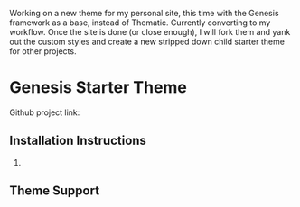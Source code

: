 Working on a new theme for my personal site, this time with the Genesis framework as a base, instead of Thematic. Currently converting to my workflow. Once the site is done (or close enough), I will fork them and yank out the custom styles and create a new stripped down child starter theme for other projects.

# Genesis Starter Theme

Github project link:


## Installation Instructions

1.


## Theme Support